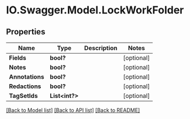 # IO.Swagger.Model.LockWorkFolder
## Properties

Name | Type | Description | Notes
------------ | ------------- | ------------- | -------------
**Fields** | **bool?** |  | [optional] 
**Notes** | **bool?** |  | [optional] 
**Annotations** | **bool?** |  | [optional] 
**Redactions** | **bool?** |  | [optional] 
**TagSetIds** | **List&lt;int?&gt;** |  | [optional] 

[[Back to Model list]](../README.md#documentation-for-models) [[Back to API list]](../README.md#documentation-for-api-endpoints) [[Back to README]](../README.md)

